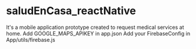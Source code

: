 # saludEnCasa_reactNative
It's a mobile application prototype created to request medical services at home. 
Add GOOGLE_MAPS_APIKEY in app.json
Add your FirebaseConfig in App/utils/firebase.js
